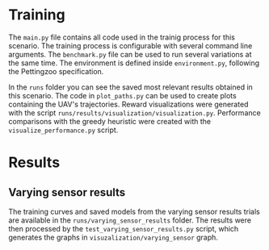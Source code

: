 # Training
The `main.py` file contains all code used in the trainig process for this scenario. The training process is configurable with several command line arguments. The `benchmark.py` file can be used to run several variations at the same time. The environment is defined inside `environment.py`, following the Pettingzoo specification.

In the `runs` folder you can see the saved most relevant results obtained in this scenario. The code in `plot_paths.py` can be used to create plots containing the UAV's trajectories. Reward visualizations were generated with the script `runs/results/visualization/visualization.py`. Performance comparisons with the greedy heuristic were created with the `visualize_performance.py` script.

# Results

## Varying sensor results

The training curves and saved models from the varying sensor
results trials are available in the `runs/varying_sensor_results`
folder. The results were then processed by the `test_varying_sensor_results.py`
script, which generates the graphs in `visuzalization/varying_sensor`
graph.